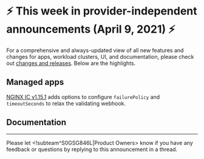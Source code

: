 # :zap: This week in provider-independent announcements (April 9, 2021) :zap:

For a comprehensive and always-updated view of all new features and changes for apps, workload clusters, UI, and documentation, please check out [changes and releases](https://docs.giantswarm.io/changes/). Below are the highlights.

## Managed apps

[NGINX IC v1.15.1](https://docs.giantswarm.io/changes/managed-apps/nginx-ingress-controller-app/v1.15.1/) adds options to configure `failurePolicy` and `timeoutSeconds` to relax the validating webhook.

## Documentation

---
Please let <!subteam^S0GSG846L|Product Owners> know if you have any feedback or questions by replying to this announcement in a thread.
